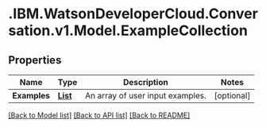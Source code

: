# .IBM.WatsonDeveloperCloud.Conversation.v1.Model.ExampleCollection
## Properties

Name | Type | Description | Notes
------------ | ------------- | ------------- | -------------
**Examples** | [**List<ExampleResponse>**](ExampleResponse.md) | An array of user input examples. | [optional] 

[[Back to Model list]](../README.md#documentation-for-models) [[Back to API list]](../README.md#documentation-for-api-endpoints) [[Back to README]](../README.md)


